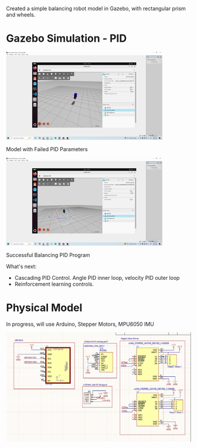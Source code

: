 Created a simple balancing robot model in Gazebo, with rectangular prism and wheels.

# Gazebo Simulation - PID

![Failed PID Parameters](./assets/img/gazebo3.gif)

Model with Failed PID Parameters

![Successful PID](./assets/img/gazebo4.gif)

Successful Balancing PID Program


What's next: 
- Cascading PID Control. Angle PID inner loop, velocity PID outer loop
- Reinforcement learning controls.

# Physical Model

In progress, will use Arduino, Stepper Motors, MPU6050 IMU

![Balancing Robot Altium](./assets/img/balanceAltium.png)